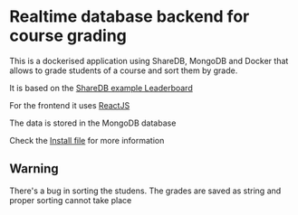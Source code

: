 # Realtime database backend for course grading

This is a dockerised application using ShareDB, MongoDB and Docker that allows to grade students of a course and sort them by grade.

It is based on the [ShareDB example Leaderboard](https://github.com/share/sharedb/tree/master/examples/leaderboard)

For the frontend it uses [ReactJS](https://reactjs.org/)

The data is stored in the MongoDB database

Check the [Install file](docs/INSTALL.md) for more information

## Warning
There's a bug in sorting the studens. The grades are saved as string and proper sorting cannot take place